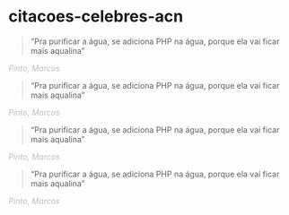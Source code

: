 # citacoes-celebres-acn

> “Pra purificar a água, se adiciona PHP na água, porque ela vai ficar mais aqualina”

<i style="text-align: right; color: bfbfbf">Pinto, Marcos</i>


> “Pra purificar a água, se adiciona PHP na água, porque ela vai ficar mais aqualina”

<i style="text-align: right; color: bfbfbf">Pinto, Marcos</i>


> “Pra purificar a água, se adiciona PHP na água, porque ela vai ficar mais aqualina”

<i style="text-align: right; color: bfbfbf">Pinto, Marcos</i>


> “Pra purificar a água, se adiciona PHP na água, porque ela vai ficar mais aqualina”

<i style="text-align: right; color: bfbfbf">Pinto, Marcos</i>
